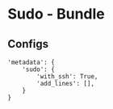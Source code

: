 # Sudo - Bundle

## Configs
```
'metadata': {
	'sudo': {
		'with_ssh': True,
		'add_lines': [],
	}
}
```
